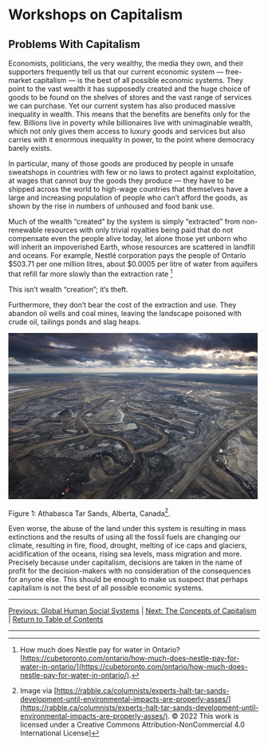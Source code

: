 # Workshops on Capitalism

## Problems With Capitalism

Economists, politicians, the very wealthy, the media they own, and their supporters frequently tell us that our current economic system ― free-market capitalism — is the best of all possible economic systems. They point to the vast wealth it has supposedly created and the huge choice of goods to be found on the shelves of stores and the vast range of services we can purchase.
Yet our current system has also produced massive inequality in wealth. This means that the benefits are benefits only for the few. Billions live in poverty while billionaires live with unimaginable wealth, which not only gives them access to luxury goods and services but also carries with it enormous inequality in power, to the point where democracy barely exists.

In particular, many of those goods are produced by people in unsafe sweatshops in countries with few or no laws to protect against exploitation, at wages that cannot buy the goods they produce — they have to be shipped across the world to high-wage countries that themselves have a large and increasing population of people who can’t afford the goods, as shown by the rise in numbers of unhoused and food bank use.

Much of the wealth “created” by the system is simply “extracted” from non-renewable resources with only trivial royalties being paid that do not compensate even the people alive today, let alone those yet unborn who will inherit an impoverished Earth, whose resources are scattered in landfill and oceans. For example, Nestlé corporation pays the people of Ontario $503.71 per one million litres, about $0.0005 per litre of water from aquifers that refill far more slowly than the extraction rate [^fn1]


This isn’t wealth “creation”; it’s theft.

Furthermore, they don’t bear the cost of the extraction and use. They abandon oil wells and coal mines, leaving the landscape poisoned with crude oil, tailings ponds and slag heaps.

![Photo of devastated landscape - all black with tarry roads and ponds](/assets/images/tar_sand_aerial.jpg "Photo of devastated landscape - all black with tarry roads and ponds")


Figure 1: Athabasca Tar Sands, Alberta, Canada[^fn2].

Even worse, the abuse of the land under this system is resulting in mass extinctions and the results of using all the fossil fuels are changing our climate, resulting in fire, flood, drought, melting of ice caps and glaciers, acidification of the oceans, rising sea levels, mass migration and more. Precisely because under capitalism, decisions are taken in the name of profit for the decision-makers with no consideration of the consequences for anyone else.
This should be enough to make us suspect that perhaps capitalism is not the best of all possible economic systems.

***

[Previous: Global Human Social Systems](globalsystems) \| [Next: The Concepts of Capitalism](theconceptsofcapitalism) \| [Return to Table of Contents](./index)

***
[^fn1]: How much does Nestle pay for water in Ontario? [https://cubetoronto.com/ontario/how-much-does-nestle-pay-for-water-in-ontario/](https://cubetoronto.com/ontario/how-much-does-nestle-pay-for-water-in-ontario/).

[^fn2]: Image via [https://rabble.ca/columnists/experts-halt-tar-sands-development-until-environmental-impacts-are-properly-asses/](https://rabble.ca/columnists/experts-halt-tar-sands-development-until-environmental-impacts-are-properly-asses/). © 2022 This work is licensed under a Creative Commons Attribution-NonCommercial 4.0 International License]
